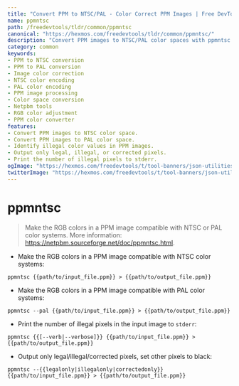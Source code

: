 ```yaml
---
title: "Convert PPM to NTSC/PAL - Color Correct PPM Images | Free DevTools"
name: ppmntsc
path: /freedevtools/tldr/common/ppmntsc
canonical: "https://hexmos.com/freedevtools/tldr/common/ppmntsc/"
description: "Convert PPM images to NTSC/PAL color spaces with ppmntsc. Adjust RGB values for accurate display. Free online tool, no registration required."
category: common
keywords:
- PPM to NTSC conversion
- PPM to PAL conversion
- Image color correction
- NTSC color encoding
- PAL color encoding
- PPM image processing
- Color space conversion
- Netpbm tools
- RGB color adjustment
- PPM color converter
features:
- Convert PPM images to NTSC color space.
- Convert PPM images to PAL color space.
- Identify illegal color values in PPM images.
- Output only legal, illegal, or corrected pixels.
- Print the number of illegal pixels to stderr.
ogImage: "https://hexmos.com/freedevtools/t/tool-banners/json-utilities-banner.png"
twitterImage: "https://hexmos.com/freedevtools/t/tool-banners/json-utilities-banner.png"
---
```


# ppmntsc

> Make the RGB colors in a PPM image compatible with NTSC or PAL color systems.
> More information: <https://netpbm.sourceforge.net/doc/ppmntsc.html>.

- Make the RGB colors in a PPM image compatible with NTSC color systems:

`ppmntsc {{path/to/input_file.ppm}} > {{path/to/output_file.ppm}}`

- Make the RGB colors in a PPM image compatible with PAL color systems:

`ppmntsc --pal {{path/to/input_file.ppm}} > {{path/to/output_file.ppm}}`

- Print the number of illegal pixels in the input image to `stderr`:

`ppmntsc {{[--verb|--verbose]}} {{path/to/input_file.ppm}} > {{path/to/output_file.ppm}}`

- Output only legal/illegal/corrected pixels, set other pixels to black:

`ppmntsc --{{legalonly|illegalonly|correctedonly}} {{path/to/input_file.ppm}} > {{path/to/output_file.ppm}}`
